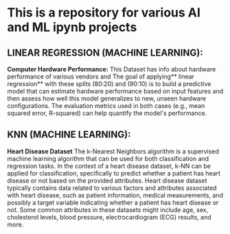# This is a repository for various AI and ML ipynb projects

## LINEAR REGRESSION (MACHINE LEARNING):
**Computer Hardware Performance:** This Dataset has info about hardware performance of various vendors and The goal of applying** linear regression** with these splits (80:20) and (90:10)  is to build a predictive model that can estimate hardware performance based on input features and then assess how well this model generalizes to new, unseen hardware configurations. The evaluation metrics used in both cases (e.g., mean squared error, R-squared) can help quantify the model's performance.

## KNN (MACHINE LEARNING):
**Heart Disease Dataset** The k-Nearest Neighbors algorithm is a supervised machine learning algorithm that can be used for both classification and regression tasks. In the context of a heart disease dataset, k-NN can be applied for classification, specifically to predict whether a patient has heart disease or not based on the provided attributes.
Heart disease dataset typically contains data related to various factors and attributes associated with heart disease, such as patient information, medical measurements, and possibly a target variable indicating whether a patient has heart disease or not. Some common attributes in these datasets might include age, sex, cholesterol levels, blood pressure, electrocardiogram (ECG) results, and more.
